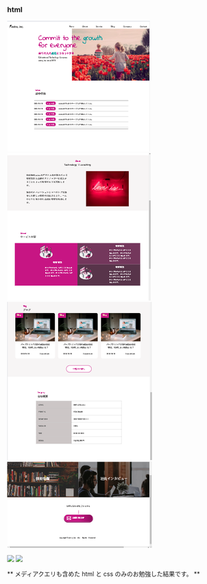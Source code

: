 ### html

![スクールのお勉強画面](sample1.png)
![スクールのお勉強画面](sample2.png)
![スクールのお勉強画面](sample3.png)
![スクールのお勉強画面](sample4.png)

<img src="https://img.shields.io/badge/-Html5-pink.svg?logo=html5&style=plastic">
<img src="https://img.shields.io/badge/-CSS3-blue.svg?logo=css3&style=plastic">

** メディアクエリも含めた html と css のみのお勉強した結果です。 **
